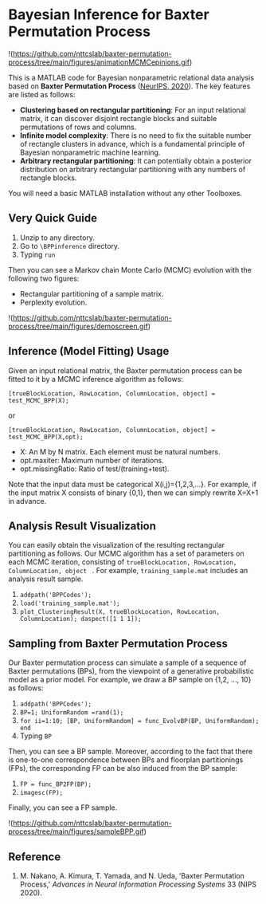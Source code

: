 # Bayesian Inference for Baxter Permutation Process

!(https://github.com/nttcslab/baxter-permutation-process/tree/main/figures/animationMCMCepinions.gif)

This is a MATLAB code for Bayesian nonparametric relational data analysis based on **Baxter Permutation Process** ([NeurIPS, 2020](https://nips.cc/)). The key features are listed as follows:

- **Clustering based on rectangular partitioning**: For an input relational matrix, it can discover disjoint rectangle blocks and suitable permutations of rows and columns. 
- **Infinite model complexity**: There is no need to fix the suitable number of rectangle clusters in advance, which is a fundamental principle of Bayesian nonparametric machine learning. 
- **Arbitrary rectangular partitioning**: It can potentially obtain a posterior distribution on arbitrary rectangular partitioning with any numbers of rectangle blocks.  

You will need a basic MATLAB installation without any other Toolboxes. 

## Very Quick Guide

1. Unzip to any directory.
2. Go to `\BPPinference` directory.
3. Typing `run`

Then you can see a Markov chain Monte Carlo (MCMC) evolution with the following two figures:
- Rectangular partitioning of a sample matrix.
- Perplexity evolution.

!(https://github.com/nttcslab/baxter-permutation-process/tree/main/figures/demoscreen.gif)

## Inference (Model Fitting) Usage

Given an input relational matrix, the Baxter permutation process can be fitted to it by a MCMC inference algorithm as follows:

`[trueBlockLocation, RowLocation, ColumnLocation, object] = test_MCMC_BPP(X);`

or

`[trueBlockLocation, RowLocation, ColumnLocation, object] = test_MCMC_BPP(X,opt);`

- X: An M by N matrix. Each element must be natural numbers.
- opt.maxiter: Maximum number of iterations. 
- opt.missingRatio: Ratio of test/(training+test). 

Note that the input data must be categorical X(i,j)={1,2,3,...}.  For example, if the input matrix X consists of binary {0,1}, then we can simply rewrite X=X+1 in advance. 

## Analysis Result Visualization

You can easily obtain the visualization of the resulting rectangular partitioning as follows. Our MCMC algorithm has a set of parameters on each MCMC iteration, consisting of `trueBlockLocation, RowLocation, ColumnLocation, object ` .  For example, `training_sample.mat` includes an analysis result sample. 

1. `addpath('BPPCodes');`
2. `load('training_sample.mat');`
3. `plot_ClusteringResult(X, trueBlockLocation, RowLocation, ColumnLocation); daspect([1 1 1]);`

## Sampling from Baxter Permutation Process

Our Baxter permutation process can simulate a sample of a sequence of Baxter permutations (BPs), from the viewpoint of a generative probabilistic model as a prior model.  For example, we draw a BP sample on {1,2, ..., 10} as follows: 

1. `addpath('BPPCodes');`
2. `BP=1; UniformRandom =rand(1);` 
3. `for ii=1:10; [BP, UniformRandom] = func_EvolvBP(BP, UniformRandom); end`
4. Typing `BP`

Then, you can see a BP sample. Moreover, according to the fact that there is one-to-one correspondence between BPs and floorplan partitionings (FPs), the corresponding FP can be also induced from the BP sample:

1. `FP = func_BP2FP(BP);`
2. `imagesc(FP);` 

Finally, you can see a FP sample. 

!(https://github.com/nttcslab/baxter-permutation-process/tree/main/figures/sampleBPP.gif)

## Reference

1. M. Nakano, A. Kimura, T. Yamada, and N. Ueda, 'Baxter Permutation Process,' *Advances in Neural Information Processing Systems* 33 (NIPS 2020). 